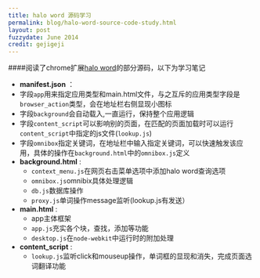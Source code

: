 ```yaml
---
title: halo word 源码学习
permalink: blog/halo-word-source-code-study.html
layout: post
fuzzydate: June 2014
credit: gejigeji
---
```


####阅读了chrome扩展[halo word](https://chrome.google.com/webstore/detail/halo-word-dictionary/bhkcehpnnlgncpnefpanachijmhikocj?utm_source=chrome-ntp-icon)的部分源码，以下为学习笔记

*  **manifest.json** ：
  * 字段`app`用来指定应用类型和main.html文件，与之互斥的应用类型字段是`browser_action`类型，会在地址栏右侧显现小图标
  * 字段`background`会自动载入,一直运行，保持整个应用逻辑
  * 字段`content_script`可以影响别的页面，在匹配的页面加载时可以运行`content_script`中指定的js文件(`lookup.js`)
  * 字段`omnibox`指定关键词，在地址栏中输入指定关键词，可以快速触发该应用，具体的操作在`background.html`中的`omnibox.js`定义
*  **background.html** :
    * `context_menu.js`在网页右击菜单选项中添加halo word查询选项
    * `omnibox.js`omnibix具体处理逻辑
    * `db.js`数据库操作
    * `proxy.js`单词操作message监听(lookup.js有发送）
* **main.html** :
    * app主体框架
    * `app.js`充实各个块，查找，添加等功能
    * `desktop.js`在`node-webkit`中运行时的附加处理
* **content_script** :
    * `lookup.js`监听click和mouseup操作，单词框的显现和消失，完成页面选词翻译功能